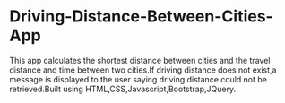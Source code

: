 # Driving-Distance-Between-Cities-App
This app calculates the shortest distance between cities and the travel distance and time between two cities.If driving distance does not exist,a message is displayed to the user saying driving distance could not be retrieved.Built using HTML,CSS,Javascript,Bootstrap,JQuery.
